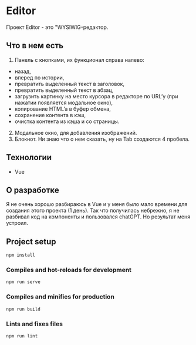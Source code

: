 # Editor

Проект Editor - это "WYSIWIG-редактор.

## Что в нем есть

1. Панель с кнопками, их функционал справа налево:

- назад,
- вперед по истории,
- превратить выделенный текст в заголовок,
- превратить выделенный текст в абзац,
- загрузить картинку на место курсора в редакторе по URL’у (при нажатии появляется модальное окно),
- копирование HTML’a в буфер обмена,
- сохранение контента в кэш,
- очистка контента из кэша и со страницы.

2. Модальное окно, для добавления изображений.
3. Блокнот. Ни знаю что о нем сказать, ну на Tab создаются 4 пробела.

## Технологии

- Vue

## О разработке

Я не очень хорошо разбираюсь в Vue и у меня было мало времени для создания этого проекта (1 день). Так что получилась небрежно, я не разбивал код на компоненты и пользовался chatGPT. Но результат меня устроил.

## Project setup

```
npm install
```

### Compiles and hot-reloads for development

```
npm run serve
```

### Compiles and minifies for production

```
npm run build
```

### Lints and fixes files

```
npm run lint
```
